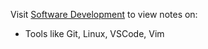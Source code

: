 Visit [Software Development](https://schitresh.github.io/software-development/) to view notes on:

-   Tools like Git, Linux, VSCode, Vim
